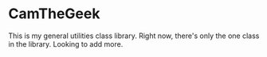 # CamTheGeek
This is my general utilities class library.  Right now, there's only the one class in the library.  Looking to add more.
